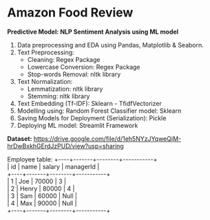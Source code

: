 # Amazon Food Review
**Predictive Model: NLP Sentiment Analysis using ML model**
1. Data preprocessing and EDA using Pandas, Matplotlib & Seaborn.
2. Text Preprocessing:
    - Cleaning: Regex Package
    - Lowercase Conversion: Regex Package
    - Stop-words Removal: nltk library
3. Text Normalization:
    - Lemmatization: nltk library
    - Stemming: nltk library
4. Text Embedding (Tf-IDF): Sklearn - TfidfVectorizer
5. Modelling using: Random Forest Classifier model: Sklearn
6. Saving Models for Deployment (Serialization): Pickle
7. Deploying ML model: Streamlit Framework

**Dataset:** https://drive.google.com/file/d/1eh5NYzJYqweQjM-hrDwBxkhGErdJzPUD/view?usp=sharing

Employee table:
+----+-------+--------+-----------+<br>
| id | name  | salary | managerId |<br>
+----+-------+--------+-----------+<br>
| 1  | Joe   | 70000  | 3         |<br>
| 2  | Henry | 80000  | 4         |<br>
| 3  | Sam   | 60000  | Null      |<br>
| 4  | Max   | 90000  | Null      |<br>
+----+-------+--------+-----------+<br>
